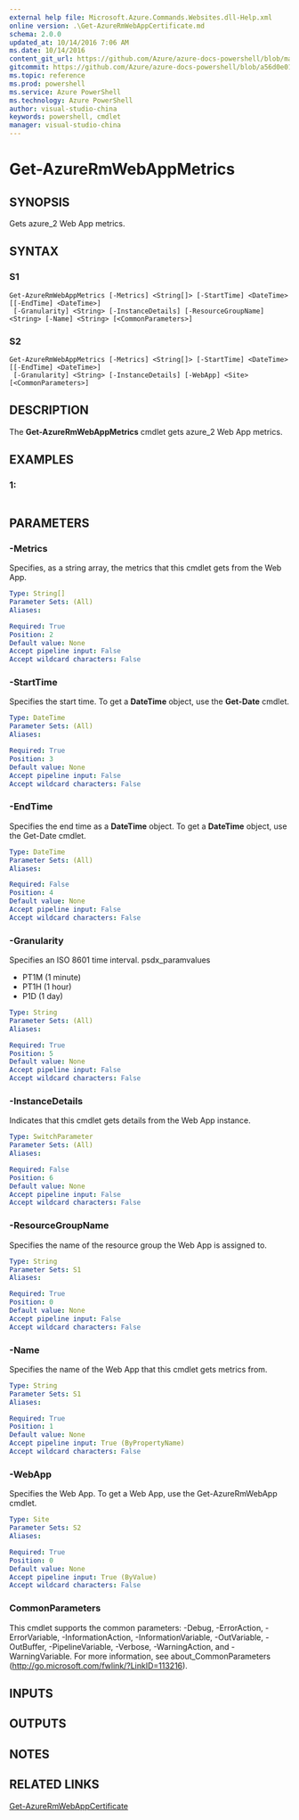 ```yaml
---
external help file: Microsoft.Azure.Commands.Websites.dll-Help.xml
online version: .\Get-AzureRmWebAppCertificate.md
schema: 2.0.0
updated_at: 10/14/2016 7:06 AM
ms.date: 10/14/2016
content_git_url: https://github.com/Azure/azure-docs-powershell/blob/master/azureps-cmdlets-docs/ResourceManager/AzureRM.Websites/v1.0/CmdletMDs/Get-AzureRMWebAppMetrics.md
gitcommit: https://github.com/Azure/azure-docs-powershell/blob/a56d0e01e65c2c33aa2af13dd29addc94ead6e88/azureps-cmdlets-docs/ResourceManager/AzureRM.Websites/v1.0/CmdletMDs/Get-AzureRMWebAppMetrics.md
ms.topic: reference
ms.prod: powershell
ms.service: Azure PowerShell
ms.technology: Azure PowerShell
author: visual-studio-china
keywords: powershell, cmdlet
manager: visual-studio-china
---
```


# Get-AzureRmWebAppMetrics

## SYNOPSIS
Gets azure_2 Web App metrics.

## SYNTAX

### S1
```
Get-AzureRmWebAppMetrics [-Metrics] <String[]> [-StartTime] <DateTime> [[-EndTime] <DateTime>]
 [-Granularity] <String> [-InstanceDetails] [-ResourceGroupName] <String> [-Name] <String> [<CommonParameters>]
```

### S2
```
Get-AzureRmWebAppMetrics [-Metrics] <String[]> [-StartTime] <DateTime> [[-EndTime] <DateTime>]
 [-Granularity] <String> [-InstanceDetails] [-WebApp] <Site> [<CommonParameters>]
```

## DESCRIPTION
The **Get-AzureRmWebAppMetrics** cmdlet gets azure_2 Web App metrics.

## EXAMPLES

### 1:
```

```

## PARAMETERS

### -Metrics
Specifies, as a string array, the metrics that this cmdlet gets from the Web App.

```yaml
Type: String[]
Parameter Sets: (All)
Aliases: 

Required: True
Position: 2
Default value: None
Accept pipeline input: False
Accept wildcard characters: False
```

### -StartTime
Specifies the start time.
To get a **DateTime** object, use the **Get-Date** cmdlet.

```yaml
Type: DateTime
Parameter Sets: (All)
Aliases: 

Required: True
Position: 3
Default value: None
Accept pipeline input: False
Accept wildcard characters: False
```

### -EndTime
Specifies the end time as a **DateTime** object.
To get a **DateTime** object, use the Get-Date cmdlet.

```yaml
Type: DateTime
Parameter Sets: (All)
Aliases: 

Required: False
Position: 4
Default value: None
Accept pipeline input: False
Accept wildcard characters: False
```

### -Granularity
Specifies an ISO 8601 time interval.
psdx_paramvalues

- PT1M (1 minute)
- PT1H (1 hour)
- P1D (1 day)

```yaml
Type: String
Parameter Sets: (All)
Aliases: 

Required: True
Position: 5
Default value: None
Accept pipeline input: False
Accept wildcard characters: False
```

### -InstanceDetails
Indicates that this cmdlet gets details from the Web App instance.

```yaml
Type: SwitchParameter
Parameter Sets: (All)
Aliases: 

Required: False
Position: 6
Default value: None
Accept pipeline input: False
Accept wildcard characters: False
```

### -ResourceGroupName
Specifies the name of the resource group the Web App is assigned to.

```yaml
Type: String
Parameter Sets: S1
Aliases: 

Required: True
Position: 0
Default value: None
Accept pipeline input: False
Accept wildcard characters: False
```

### -Name
Specifies the name of the Web App that this cmdlet gets metrics from.

```yaml
Type: String
Parameter Sets: S1
Aliases: 

Required: True
Position: 1
Default value: None
Accept pipeline input: True (ByPropertyName)
Accept wildcard characters: False
```

### -WebApp
Specifies the Web App.
To get a Web App, use the Get-AzureRmWebApp cmdlet.

```yaml
Type: Site
Parameter Sets: S2
Aliases: 

Required: True
Position: 0
Default value: None
Accept pipeline input: True (ByValue)
Accept wildcard characters: False
```

### CommonParameters
This cmdlet supports the common parameters: -Debug, -ErrorAction, -ErrorVariable, -InformationAction, -InformationVariable, -OutVariable, -OutBuffer, -PipelineVariable, -Verbose, -WarningAction, and -WarningVariable. For more information, see about_CommonParameters (http://go.microsoft.com/fwlink/?LinkID=113216).

## INPUTS

## OUTPUTS

## NOTES

## RELATED LINKS

[Get-AzureRmWebAppCertificate](.\Get-AzureRmWebAppCertificate.md)

